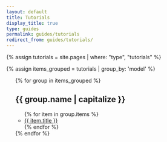 ```yaml
---
layout: default
title: Tutorials
display_title: true
type: guides
permalink: guides/tutorials
redirect_from: guides/tutorials/
---
```



{% assign tutorials = site.pages | where: "type", "tutorials" %}

{% assign items_grouped = tutorials | group_by: 'model' %}
<ul>
  {% for group in items_grouped %}
    <h2>{{ group.name | capitalize }}</h2>
      <ul>
        {% for item in group.items %}
          <li><a href="{{ site.baseurl }}{{ item.url }}">{{ item.title }}</a></li>
        {% endfor %}
      </ul>
  {% endfor %}
</ul>
